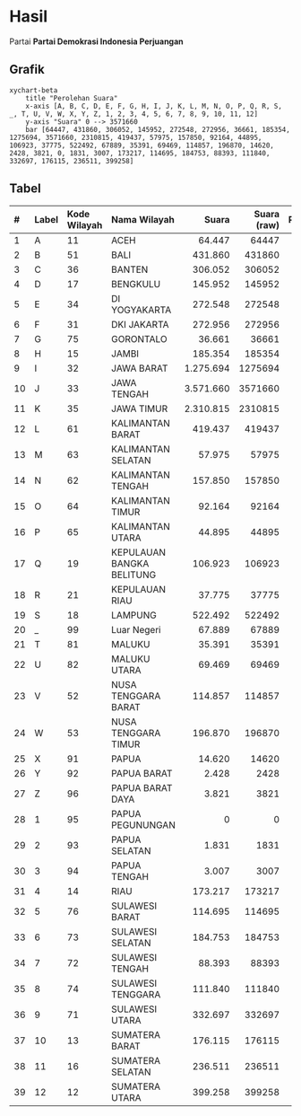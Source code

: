 # Hasil

Partai **Partai Demokrasi Indonesia Perjuangan**

## Grafik

```mermaid
xychart-beta
    title "Perolehan Suara"
    x-axis [A, B, C, D, E, F, G, H, I, J, K, L, M, N, O, P, Q, R, S, _, T, U, V, W, X, Y, Z, 1, 2, 3, 4, 5, 6, 7, 8, 9, 10, 11, 12]
    y-axis "Suara" 0 --> 3571660
    bar [64447, 431860, 306052, 145952, 272548, 272956, 36661, 185354, 1275694, 3571660, 2310815, 419437, 57975, 157850, 92164, 44895, 106923, 37775, 522492, 67889, 35391, 69469, 114857, 196870, 14620, 2428, 3821, 0, 1831, 3007, 173217, 114695, 184753, 88393, 111840, 332697, 176115, 236511, 399258]
```

## Tabel

| #  | Label | Kode Wilayah | Nama Wilayah              | Suara     | Suara (raw) | Persentase |
|:-- |:----- |:------------ |:------------------------- | ---------:| -----------:| ----------:|
| 1  | A     | 11           | ACEH                      | 64.447    | 64447       | 0,51       |
| 2  | B     | 51           | BALI                      | 431.860   | 431860      | 3,42       |
| 3  | C     | 36           | BANTEN                    | 306.052   | 306052      | 2,42       |
| 4  | D     | 17           | BENGKULU                  | 145.952   | 145952      | 1,15       |
| 5  | E     | 34           | DI YOGYAKARTA             | 272.548   | 272548      | 2,16       |
| 6  | F     | 31           | DKI JAKARTA               | 272.956   | 272956      | 2,16       |
| 7  | G     | 75           | GORONTALO                 | 36.661    | 36661       | 0,29       |
| 8  | H     | 15           | JAMBI                     | 185.354   | 185354      | 1,47       |
| 9  | I     | 32           | JAWA BARAT                | 1.275.694 | 1275694     | 10,09      |
| 10 | J     | 33           | JAWA TENGAH               | 3.571.660 | 3571660     | 28,25      |
| 11 | K     | 35           | JAWA TIMUR                | 2.310.815 | 2310815     | 18,28      |
| 12 | L     | 61           | KALIMANTAN BARAT          | 419.437   | 419437      | 3,32       |
| 13 | M     | 63           | KALIMANTAN SELATAN        | 57.975    | 57975       | 0,46       |
| 14 | N     | 62           | KALIMANTAN TENGAH         | 157.850   | 157850      | 1,25       |
| 15 | O     | 64           | KALIMANTAN TIMUR          | 92.164    | 92164       | 0,73       |
| 16 | P     | 65           | KALIMANTAN UTARA          | 44.895    | 44895       | 0,36       |
| 17 | Q     | 19           | KEPULAUAN BANGKA BELITUNG | 106.923   | 106923      | 0,85       |
| 18 | R     | 21           | KEPULAUAN RIAU            | 37.775    | 37775       | 0,30       |
| 19 | S     | 18           | LAMPUNG                   | 522.492   | 522492      | 4,13       |
| 20 | _     | 99           | Luar Negeri               | 67.889    | 67889       | 0,54       |
| 21 | T     | 81           | MALUKU                    | 35.391    | 35391       | 0,28       |
| 22 | U     | 82           | MALUKU UTARA              | 69.469    | 69469       | 0,55       |
| 23 | V     | 52           | NUSA TENGGARA BARAT       | 114.857   | 114857      | 0,91       |
| 24 | W     | 53           | NUSA TENGGARA TIMUR       | 196.870   | 196870      | 1,56       |
| 25 | X     | 91           | PAPUA                     | 14.620    | 14620       | 0,12       |
| 26 | Y     | 92           | PAPUA BARAT               | 2.428     | 2428        | 0,02       |
| 27 | Z     | 96           | PAPUA BARAT DAYA          | 3.821     | 3821        | 0,03       |
| 28 | 1     | 95           | PAPUA PEGUNUNGAN          | 0         | 0           | 0,00       |
| 29 | 2     | 93           | PAPUA SELATAN             | 1.831     | 1831        | 0,01       |
| 30 | 3     | 94           | PAPUA TENGAH              | 3.007     | 3007        | 0,02       |
| 31 | 4     | 14           | RIAU                      | 173.217   | 173217      | 1,37       |
| 32 | 5     | 76           | SULAWESI BARAT            | 114.695   | 114695      | 0,91       |
| 33 | 6     | 73           | SULAWESI SELATAN          | 184.753   | 184753      | 1,46       |
| 34 | 7     | 72           | SULAWESI TENGAH           | 88.393    | 88393       | 0,70       |
| 35 | 8     | 74           | SULAWESI TENGGARA         | 111.840   | 111840      | 0,88       |
| 36 | 9     | 71           | SULAWESI UTARA            | 332.697   | 332697      | 2,63       |
| 37 | 10    | 13           | SUMATERA BARAT            | 176.115   | 176115      | 1,39       |
| 38 | 11    | 16           | SUMATERA SELATAN          | 236.511   | 236511      | 1,87       |
| 39 | 12    | 12           | SUMATERA UTARA            | 399.258   | 399258      | 3,16       |



